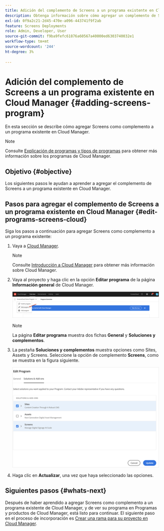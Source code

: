 ```yaml
---
title: Adición del complemento de Screens a un programa existente en Cloud Manager
description: Obtenga información sobre cómo agregar un complemento de Screens a un programa existente en Cloud Manager para Screens as a Cloud Service.
exl-id: 0f9a2c21-2d45-470e-a096-443741f9f2ab
feature: Screens Deployments
role: Admin, Developer, User
source-git-commit: f9ba9fefc61876a60567a40000ed6303740032e1
workflow-type: tm+mt
source-wordcount: '244'
ht-degree: 3%

---
```


# Adición del complemento de Screens a un programa existente en Cloud Manager {#adding-screens-program}

En esta sección se describe cómo agregar Screens como complemento a un programa existente en Cloud Manager.

>[!NOTE]
>Consulte [Explicación de programas y tipos de programas](https://experienceleague.adobe.com/docs/experience-manager-cloud-service/content/implementing/using-cloud-manager/programs/program-types.html?lang=es) para obtener más información sobre los programas de Cloud Manager.

## Objetivo {#objective}

Los siguientes pasos le ayudan a aprender a agregar el complemento de Screens a un programa existente en Cloud Manager.

## Pasos para agregar el complemento de Screens a un programa existente en Cloud Manager {#edit-programs-screens-cloud}

Siga los pasos a continuación para agregar Screens como complemento a un programa existente:

1. Vaya a [Cloud Manager](https://my.cloudmanager.adobe.com/).

   >[!NOTE]
   >Consulte [Introducción a Cloud Manager](https://experienceleague.adobe.com/docs/experience-manager-cloud-service/content/onboarding/journey/cloud-manager.html?lang=es) para obtener más información sobre Cloud Manager.

1. Vaya al proyecto y haga clic en la opción **Editar programa** de la página **Información general** de Cloud Manager.

   ![imagen](/help/screens-cloud/assets/onboarding/add-onexisting1.png)

   >[!NOTE]
   >La página **Editar programa** muestra dos fichas **General** y **Soluciones y complementos**.

1. La pestaña **Soluciones y complementos** muestra opciones como Sites, Assets y Screens. Seleccione la opción de complemento **Screens**, como se muestra en la figura siguiente.

   ![imagen](/help/screens-cloud/assets/onboarding/add-onexisting2.png)

1. Haga clic en **Actualizar**, una vez que haya seleccionado las opciones.

## Siguientes pasos {#whats-next}

Después de haber aprendido a agregar Screens como complemento a un programa existente de Cloud Manager, y de ver su programa en Programas y productos de Cloud Manager, está listo para continuar. El siguiente paso en el proceso de incorporación es [Crear una rama para su proyecto en Cloud Manager](/help/screens-cloud/onboarding-screens-cloud/creating-a-branch.md).
